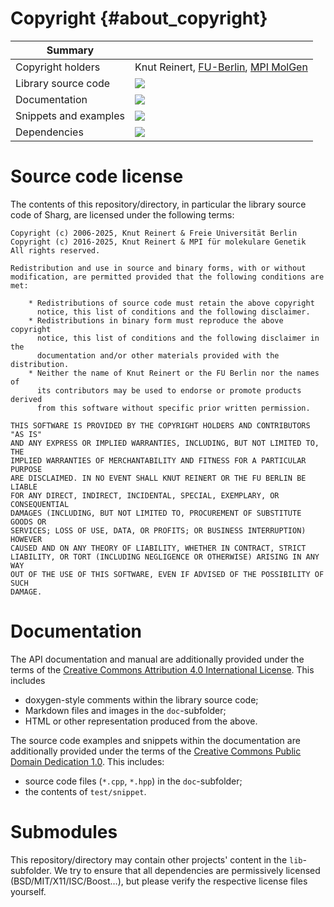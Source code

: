 # Copyright {#about_copyright}

| Summary                   |                                                                                            |
|---------------------------|--------------------------------------------------------------------------------------------|
| Copyright holders         | Knut Reinert, [FU-Berlin](https://fu-berlin.de), [MPI MolGen](https://www.molgen.mpg.de/)  |
| Library source code       | ![](doc/about/copyright/bsdl_badge.svg)                                                    |
| Documentation             | ![](doc/about/copyright/ccby_badge.svg)                                                    |
| Snippets and examples     | ![](doc/about/copyright/cc0_badge.svg)                                                     |
| Dependencies              | ![](doc/about/copyright/copyfree_badge.svg)                                                |

# Source code license

The contents of this repository/directory, in particular the library
source code of Sharg, are licensed under the following terms:

```
Copyright (c) 2006-2025, Knut Reinert & Freie Universität Berlin
Copyright (c) 2016-2025, Knut Reinert & MPI für molekulare Genetik
All rights reserved.

Redistribution and use in source and binary forms, with or without
modification, are permitted provided that the following conditions are met:

    * Redistributions of source code must retain the above copyright
      notice, this list of conditions and the following disclaimer.
    * Redistributions in binary form must reproduce the above copyright
      notice, this list of conditions and the following disclaimer in the
      documentation and/or other materials provided with the distribution.
    * Neither the name of Knut Reinert or the FU Berlin nor the names of
      its contributors may be used to endorse or promote products derived
      from this software without specific prior written permission.

THIS SOFTWARE IS PROVIDED BY THE COPYRIGHT HOLDERS AND CONTRIBUTORS "AS IS"
AND ANY EXPRESS OR IMPLIED WARRANTIES, INCLUDING, BUT NOT LIMITED TO, THE
IMPLIED WARRANTIES OF MERCHANTABILITY AND FITNESS FOR A PARTICULAR PURPOSE
ARE DISCLAIMED. IN NO EVENT SHALL KNUT REINERT OR THE FU BERLIN BE LIABLE
FOR ANY DIRECT, INDIRECT, INCIDENTAL, SPECIAL, EXEMPLARY, OR CONSEQUENTIAL
DAMAGES (INCLUDING, BUT NOT LIMITED TO, PROCUREMENT OF SUBSTITUTE GOODS OR
SERVICES; LOSS OF USE, DATA, OR PROFITS; OR BUSINESS INTERRUPTION) HOWEVER
CAUSED AND ON ANY THEORY OF LIABILITY, WHETHER IN CONTRACT, STRICT
LIABILITY, OR TORT (INCLUDING NEGLIGENCE OR OTHERWISE) ARISING IN ANY WAY
OUT OF THE USE OF THIS SOFTWARE, EVEN IF ADVISED OF THE POSSIBILITY OF SUCH
DAMAGE.
```

# Documentation

The API documentation and manual are additionally provided under the
terms of the [Creative Commons Attribution 4.0 International License](https://creativecommons.org/licenses/by/4.0/).
This includes
  * doxygen-style comments within the library source code;
  * Markdown files and images in the `doc`-subfolder;
  * HTML or other representation produced from the above.

The source code examples and snippets within the documentation are
additionally provided under the terms of the
[Creative Commons Public Domain Dedication 1.0](https://creativecommons.org/publicdomain/zero/1.0/deed).
This includes:
  * source code files (`*.cpp`, `*.hpp`) in the `doc`-subfolder;
  * the contents of `test/snippet`.

# Submodules

This repository/directory may contain other projects' content in the
`lib`-subfolder. We try to ensure that all dependencies are
permissively licensed (BSD/MIT/X11/ISC/Boost…), but please verify the
respective license files yourself.
